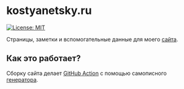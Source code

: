 # kostyanetsky.ru

[![License: MIT](https://img.shields.io/badge/License-MIT-yellow.svg)](https://opensource.org/licenses/MIT)

Страницы, заметки и вспомогательные данные для моего [сайта](https://kostyanetsky.ru).

## Как это работает?

Сборку сайта делает [GitHub Action](/.github/workflows/main.yml) с помощью самописного [генератора](https://github.com/vkostyanetsky/BlogBuilder).
